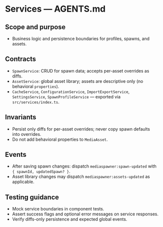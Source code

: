 # Services — AGENTS.md

## Scope and purpose

- Business logic and persistence boundaries for profiles, spawns, and assets.

## Contracts

- `SpawnService`: CRUD for spawn data; accepts per-asset overrides as diffs.
- `AssetService`: global asset library; assets are descriptive only (no behavioral `properties`).
- `CacheService`, `ConfigurationService`, `ImportExportService`, `SettingsService`, `SpawnProfileService` — exported via `src/services/index.ts`.

## Invariants

- Persist only diffs for per-asset overrides; never copy spawn defaults into overrides.
- Do not add behavioral properties to `MediaAsset`.

## Events

- After saving spawn changes: dispatch `mediaspawner:spawn-updated` with `{ spawnId, updatedSpawn? }`.
- Asset library changes may dispatch `mediaspawner:assets-updated` as applicable.

## Testing guidance

- Mock service boundaries in component tests.
- Assert success flags and optional error messages on service responses.
- Verify diffs-only persistence and expected global events.
